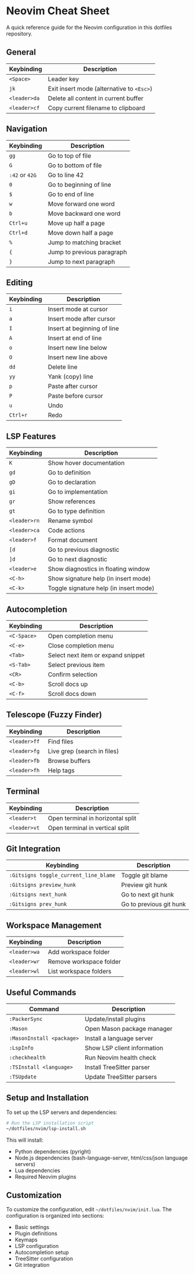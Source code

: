 # Neovim Cheat Sheet

A quick reference guide for the Neovim configuration in this dotfiles repository.

## General

| Keybinding | Description |
|------------|-------------|
| `<Space>` | Leader key |
| `jk` | Exit insert mode (alternative to `<Esc>`) |
| `<leader>da` | Delete all content in current buffer |
| `<leader>cf` | Copy current filename to clipboard |

## Navigation

| Keybinding | Description |
|------------|-------------|
| `gg` | Go to top of file |
| `G` | Go to bottom of file |
| `:42` or `42G` | Go to line 42 |
| `0` | Go to beginning of line |
| `$` | Go to end of line |
| `w` | Move forward one word |
| `b` | Move backward one word |
| `Ctrl+u` | Move up half a page |
| `Ctrl+d` | Move down half a page |
| `%` | Jump to matching bracket |
| `{` | Jump to previous paragraph |
| `}` | Jump to next paragraph |

## Editing

| Keybinding | Description |
|------------|-------------|
| `i` | Insert mode at cursor |
| `a` | Insert mode after cursor |
| `I` | Insert at beginning of line |
| `A` | Insert at end of line |
| `o` | Insert new line below |
| `O` | Insert new line above |
| `dd` | Delete line |
| `yy` | Yank (copy) line |
| `p` | Paste after cursor |
| `P` | Paste before cursor |
| `u` | Undo |
| `Ctrl+r` | Redo |

## LSP Features

| Keybinding | Description |
|------------|-------------|
| `K` | Show hover documentation |
| `gd` | Go to definition |
| `gD` | Go to declaration |
| `gi` | Go to implementation |
| `gr` | Show references |
| `gt` | Go to type definition |
| `<leader>rn` | Rename symbol |
| `<leader>ca` | Code actions |
| `<leader>f` | Format document |
| `[d` | Go to previous diagnostic |
| `]d` | Go to next diagnostic |
| `<leader>e` | Show diagnostics in floating window |
| `<C-h>` | Show signature help (in insert mode) |
| `<C-k>` | Toggle signature help (in insert mode) |

## Autocompletion

| Keybinding | Description |
|------------|-------------|
| `<C-Space>` | Open completion menu |
| `<C-e>` | Close completion menu |
| `<Tab>` | Select next item or expand snippet |
| `<S-Tab>` | Select previous item |
| `<CR>` | Confirm selection |
| `<C-b>` | Scroll docs up |
| `<C-f>` | Scroll docs down |

## Telescope (Fuzzy Finder)

| Keybinding | Description |
|------------|-------------|
| `<leader>ff` | Find files |
| `<leader>fg` | Live grep (search in files) |
| `<leader>fb` | Browse buffers |
| `<leader>fh` | Help tags |

## Terminal

| Keybinding | Description |
|------------|-------------|
| `<leader>t` | Open terminal in horizontal split |
| `<leader>vt` | Open terminal in vertical split |

## Git Integration

| Keybinding | Description |
|------------|-------------|
| `:Gitsigns toggle_current_line_blame` | Toggle git blame |
| `:Gitsigns preview_hunk` | Preview git hunk |
| `:Gitsigns next_hunk` | Go to next git hunk |
| `:Gitsigns prev_hunk` | Go to previous git hunk |

## Workspace Management

| Keybinding | Description |
|------------|-------------|
| `<leader>wa` | Add workspace folder |
| `<leader>wr` | Remove workspace folder |
| `<leader>wl` | List workspace folders |

## Useful Commands

| Command | Description |
|---------|-------------|
| `:PackerSync` | Update/install plugins |
| `:Mason` | Open Mason package manager |
| `:MasonInstall <package>` | Install a language server |
| `:LspInfo` | Show LSP client information |
| `:checkhealth` | Run Neovim health check |
| `:TSInstall <language>` | Install TreeSitter parser |
| `:TSUpdate` | Update TreeSitter parsers |

## Setup and Installation

To set up the LSP servers and dependencies:

```bash
# Run the LSP installation script
~/dotfiles/nvim/lsp-install.sh
```

This will install:
- Python dependencies (pyright)
- Node.js dependencies (bash-language-server, html/css/json language servers)
- Lua dependencies
- Required Neovim plugins

## Customization

To customize the configuration, edit `~/dotfiles/nvim/init.lua`. The configuration is organized into sections:

- Basic settings
- Plugin definitions
- Keymaps
- LSP configuration
- Autocompletion setup
- TreeSitter configuration
- Git integration
